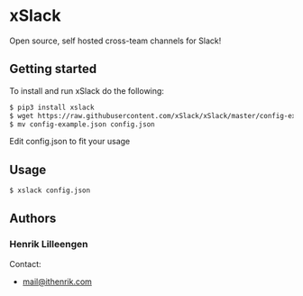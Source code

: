 # xSlack
Open source, self hosted cross-team channels for Slack!

## Getting started
To install and run xSlack do the following:
```bash
$ pip3 install xslack
$ wget https://raw.githubusercontent.com/xSlack/xSlack/master/config-example.json
$ mv config-example.json config.json
```
Edit config.json to fit your usage

## Usage
```bash
$ xslack config.json
```

## Authors
### Henrik Lilleengen
Contact:
 * mail@ithenrik.com
